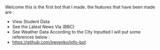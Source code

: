 Welcome this is the first bot that I made.
the features that have been made are :
- View Student Data
- See the Latest News Via (BBC)
- See Weather Data According to the City Inputted
I will put some references below :
- https://github.com/irevenko/info-bot
